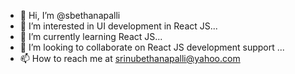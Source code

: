 - 👋 Hi, I’m @sbethanapalli
- 👀 I’m interested in UI development in React JS...
- 🌱 I’m currently learning React JS...
- 💞️ I’m looking to collaborate on React JS development support ...
- 📫 How to reach me at srinubethanapalli@yahoo.com 
<!--- ..
sbethanapalli/sbethanapalli is a ✨ special ✨ repository because its `README.md` (this file) appears on your GitHub profile.
You can click the Preview link to take a look at your changes.
--->
